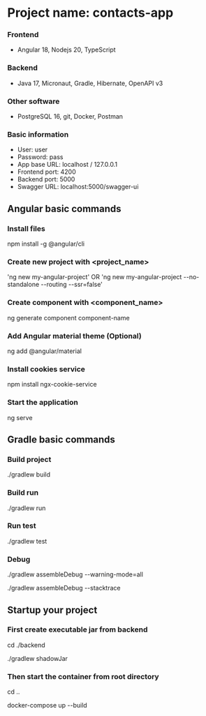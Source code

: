 # Project name: contacts-app

### Frontend

- Angular 18, Nodejs 20, TypeScript

### Backend

- Java 17, Micronaut, Gradle, Hibernate, OpenAPI v3

### Other software

- PostgreSQL 16, git, Docker, Postman

### Basic information

- User: user
- Password: pass
- App base URL: localhost / 127.0.0.1
- Frontend port: 4200
- Backend port: 5000
- Swagger URL: localhost:5000/swagger-ui

## Angular basic commands

### Install files
npm install -g @angular/cli

### Create new project with <project_name>

'ng new my-angular-project' OR 'ng new my-angular-project --no-standalone --routing --ssr=false'

### Create component with <component_name>

ng generate component component-name

### Add Angular material theme (Optional)

ng add @angular/material

### Install cookies service 

npm install ngx-cookie-service

### Start the application

ng serve

## Gradle basic commands

### Build project

./gradlew build

### Build run

./gradlew run

### Run test

./gradlew test

### Debug

./gradlew assembleDebug  --warning-mode=all

./gradlew assembleDebug  --stacktrace

## Startup your project

### First create executable jar from backend

cd ./backend

./gradlew shadowJar

### Then start the container from root directory

cd ..

docker-compose up --build
